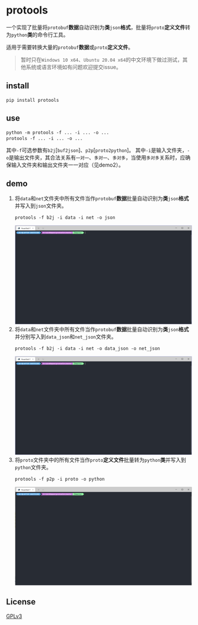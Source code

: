 # protools

一个实现了批量将`protobuf`**数据**自动识别为**类**`json`**格式**，批量将`proto`**定义文件**转为`python`**类**的命令行工具。

适用于需要转换大量的`protobuf`**数据**或`proto`**定义文件**。

> 暂时只在`Windows 10 x64`、`Ubuntu 20.04 x64`的中文环境下做过测试，其他系统或语言环境如有问题欢迎提交issue。

## install

```shell
pip install protools
```

## use

```shell
python -m protools -f ... -i ... -o ...
protools -f ... -i ... -o ...
```

其中`-f`可选参数有`b2j`[`buf2json`]、`p2p`[`proto2python`]。
其中`-i`是输入文件夹，`-o`是输出文件夹，其合法关系有`一对一`、`多对一`、`多对多`，当使用`多对多`关系时，应确保输入文件夹和输出文件夹一一对应（见demo2）。

## demo

1. 将`data`和`net`文件夹中所有文件当作`protobuf`**数据**批量自动识别为**类**`json`**格式**并写入到`json`文件夹。
   ```shell
   protools -f b2j -i data -i net -o json
   ```
   ![screenshot](https://raw.githubusercontent.com/WankkoRee/protools/master/screenshots/buf2json_m2m.gif "screenshot")
2. 将`data`和`net`文件夹中所有文件当作`protobuf`**数据**批量自动识别为**类**`json`**格式**并分别写入到`data_json`和`net_json`文件夹。
   ```shell
   protools -f b2j -i data -i net -o data_json -o net_json
   ```
   ![screenshot](https://raw.githubusercontent.com/WankkoRee/protools/master/screenshots/buf2json_m2m.gif "screenshot")
3. 将`proto`文件夹中的所有文件当作`proto`**定义文件**批量转为`python`**类**并写入到`python`文件夹。
   ```shell
   protools -f p2p -i proto -o python
   ```
   ![screenshot](https://raw.githubusercontent.com/WankkoRee/protools/master/screenshots/proto2python_o2o.gif "screenshot")

## License

[GPLv3](https://github.com/WankkoRee/protools/blob/master/LICENSE)
